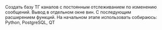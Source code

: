 Создать базу ТГ каналов с постоянным отслеживанием по изменению сообщений. Вывод в отдельном окне вин. С последующим расширением функций. На начальном этапе использовать собираюсь: Python, PostgreSQL, QT
